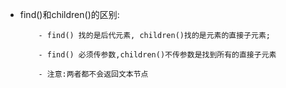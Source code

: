 +   find()和children()的区别:
    ```
        - find() 找的是后代元素, children()找的是元素的直接子元素;

        - find() 必须传参数,children()不传参数是找到所有的直接子元素

        - 注意:两者都不会返回文本节点
    ```